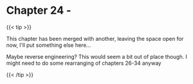 # Chapter 24 - 

{{< tip >}}

This chapter has been merged with another, leaving the space open for now, I'll put something else here...

Maybe reverse engineering? This would seem a bit out of place though. I might need to do some rearranging of chapters 26-34 anyway

{{< /tip >}}

